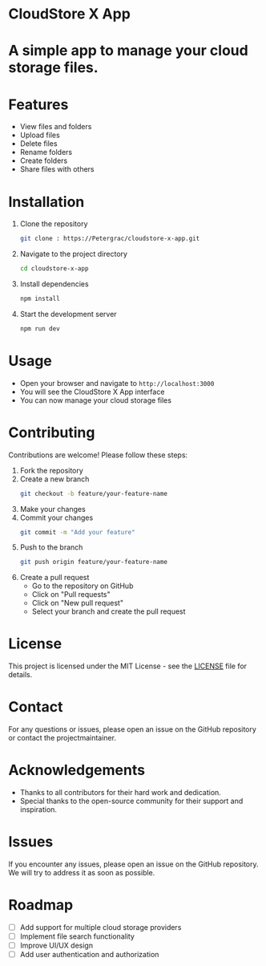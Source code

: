 # CloudStore X App
# A simple app to manage your cloud storage files.  
# Features
- View files and folders
- Upload files
- Delete files
- Rename folders
- Create folders
- Share files with others

# Installation
1. Clone the repository
   ```bash
   git clone : https://Petergrac/cloudstore-x-app.git
   ```
2. Navigate to the project directory
   ```bash
   cd cloudstore-x-app
   ```
3. Install dependencies
   ```bash
   npm install
   ```
4. Start the development server
   ```bash
   npm run dev
   ```
# Usage
- Open your browser and navigate to `http://localhost:3000`
- You will see the CloudStore X App interface
- You can now manage your cloud storage files
# Contributing
Contributions are welcome! Please follow these steps:
1. Fork the repository
2. Create a new branch
   ```bash
   git checkout -b feature/your-feature-name
   ```
3. Make your changes
4. Commit your changes
   ```bash
   git commit -m "Add your feature"
   ```
5. Push to the branch
   ```bash
   git push origin feature/your-feature-name
   ```
6. Create a pull request
   - Go to the repository on GitHub
   - Click on "Pull requests"
   - Click on "New pull request"
   - Select your branch and create the pull request
# License       
This project is licensed under the MIT License - see the [LICENSE](LICENSE) file for details.
# Contact
For any questions or issues, please open an issue on the GitHub repository or contact the projectmaintainer.
# Acknowledgements
- Thanks to all contributors for their hard work and dedication.
- Special thanks to the open-source community for their support and inspiration.
# Issues
If you encounter any issues, please open an issue on the GitHub repository. We will try to address it as soon as possible.
# Roadmap
- [ ] Add support for multiple cloud storage providers
- [ ] Implement file search functionality
- [ ] Improve UI/UX design
- [ ] Add user authentication and authorization     